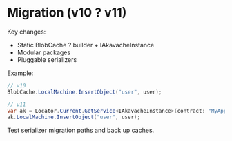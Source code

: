 # Migration (v10 ? v11)

Key changes:
- Static BlobCache ? builder + IAkavacheInstance
- Modular packages
- Pluggable serializers

Example:
```csharp
// v10
BlobCache.LocalMachine.InsertObject("user", user);

// v11
var ak = Locator.Current.GetService<IAkavacheInstance>(contract: "MyApp");
ak.LocalMachine.InsertObject("user", user);
```

Test serializer migration paths and back up caches.
